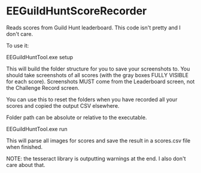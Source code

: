 # EEGuildHuntScoreRecorder

Reads scores from Guild Hunt leaderboard. This code isn't pretty and I don't care.

To use it:

EEGuildHuntTool.exe setup <folder path>

This will build the folder structure for you to save your screenshots to. You should take screenshots of all scores (with the gray boxes FULLY VISIBLE for each score).
Screenshots MUST come from the Leaderboard screen, not the Challenge Record screen.

You can use this to reset the folders when you have recorded all your scores and copied the output CSV elsewhere.

Folder path can be absolute or relative to the executable.

EEGuildHuntTool.exe run <folder path>

This will parse all images for scores and save the result in a scores.csv file when finished. 

NOTE: the tesseract library is outputting warnings at the end. I also don't care about that.